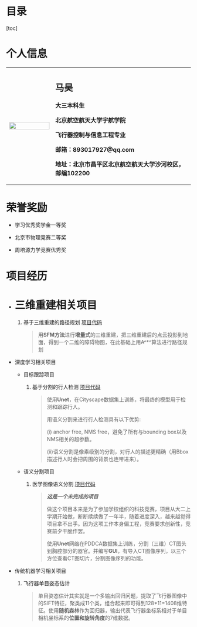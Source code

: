 # 目录

[toc]

# 个人信息

<table border="0">
  <tr>    
    <td width="25%">
      <img src="C:\Users\mamama9503\Desktop/profile.jpg" width="100%">
    </td>
    <td width="75%">
      <h2>马昊</h2>
      <p><b>大三本科生</b></p>
      <p><b>北京航空航天大学宇航学院</b></p>
      <p><b>飞行器控制与信息工程专业</b></p>
      <p><b>邮箱：893017927@qq.com</b></p>
      <p><b>地址：北京市昌平区北京航空航天大学沙河校区，邮编102200</b></p>
    </td>
  </tr>
</table>


# 荣誉奖励

- 学习优秀奖学金一等奖

- 北京市物理竞赛二等奖

- 周培源力学竞赛优秀奖

  

# 项目经历

- # 三维重建相关项目

  1. 基于三维重建的路径规划	[项目代码](https://marroh.github.io/)

     > 用**SFM方法**进行**增量式**的三维重建，把三维重建后的点云投影到地面，得到一个二维的障碍物图，在此基础上用A^*^算法进行路径规划



- 深度学习相关项目

  - 目标跟踪项目

    1. 基于分割的行人检测	[项目代码](https://marroh.github.io/)

       >使用**Unet**，在Cityscape数据集上训练，将最终的模型用于检测和跟踪行人。
       >
       >用语义分割来进行行人检测具有以下优势: 
       >
       >(i) anchor free, NMS free，避免了所有与bounding box以及NMS相关的超参数。 
       >
       >(ii)语义分割是像素级别的分割，对行人的描述更精确（用Bbox描述行人时会把周围的背景也连带进来）。

  - 语义分割项目

    1. 医学图像语义分割	[项目代码](https://marroh.github.io/)

       > ***这是一个未完成的项目***
       >
       > 做这个项目本来是为了参加学校组织的科技竞赛，项目从大二上学期开始做，断断续续做了一年半，随着进度深入，越来越觉得项目拿不出手。因为这项工作本身偏工程，竞赛要求创新性，竞赛前夕干脆作罢。
       >
       > 使用**Unet**网络在PDDCA数据集上训练，分割（三维）CT图头到胸腔部分的器官。并编写**GUI**，有导入CT图像序列，以三个方位查看CT图切片，分割图像序列的功能。



- 传统机器学习相关项目

  1. 飞行器单目姿态估计

     >单目姿态估计其实就是一个多输出回归问题，提取了飞行器图像中的SIFT特征，聚类成11个类，组合起来即可得到128*11=1408维特征。使用**随机森林**作为回归器，输出代表飞行器坐标系相对于单目相机坐标系的**位置和旋转角度**的7维数据。